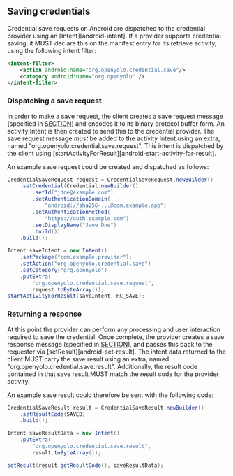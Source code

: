 ## Saving credentials

Credential save requests on Android are dispatched to the credential provider
using an [Intent][android-intent]. If a provider supports credential saving,
it MUST declare this on the manifest entry for its retrieve activity,
using the following intent filter:

```xml
<intent-filter>
    <action android:name="org.openyolo.credential.save"/>
    <category android:name="org.openyolo" />
</intent-filter>
```

### Dispatching a save request

In order to make a save request, the client creates a save request message
(specified in [SECTION](#save-request-message)) and encodes it to its binary
protocol buffer form. An activity Intent is then created to send this to the
credential provider. The save request message _must_ be added to the activity
Intent using an extra, named "org.openyolo.credential.save.request".
This intent is dispatched by the client using
[startActivityForResult][android-start-activity-for-result].

An example save request could be created and dispatched as follows:

```java
CredentialSaveRequest request = CredentialSaveRequest.newBuilder()
    .setCredential(Credential.newBuilder()
        .setId("jdoe@example.com")
        .setAuthenticationDomain(
            "android://sha256-...@com.example.app")
        .setAuthenticationMethod(
            "https://auth.example.com")
        .setDisplayName("Jane Doe")
        .build())
    .build();

Intent saveIntent = new Intent()
    .setPackage("com.example.provider");
    .setAction("org.openyolo.credential.save")
    .setCategory("org.openyolo")
    .putExtra(
        "org.openyolo.credential.save.request",
        request.toByteArray());
startActivityForResult(saveIntent, RC_SAVE);
```

### Returning a response

At this point the
provider can perform any processing and user interaction required to save
the credential. Once complete, the provider creates a save response message
(specified in [SECTION](#save-response-message)), and passes this back to the
requester via [setResult][android-set-result]. The intent data returned to the
client MUST carry the save result using an extra, named
"org.openyolo.credential.save.result". Additionally, the result code contained
in that save result MUST match the result code for the provider activity.

An example save result could therefore be sent with the following code:

```java
CredentialSaveResult result = CredentialSaveResult.newBuilder()
    .setResultCode(SAVED)
    .build();

Intent saveResultData = new Intent()
    .putExtra(
        "org.openyolo.credential.save.result",
        result.toByteArray());

setResult(result.getResultCode(), saveResultData);
```
